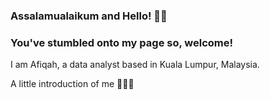 ### Assalamualaikum and Hello! 🙇‍♀️

### You've stumbled onto my page so, welcome! 

I am Afiqah, a data analyst based in Kuala Lumpur, Malaysia. 

A little introduction of me 🙇🏻‍♀️



<!--
**afiqahmdpuzi/afiqahmdpuzi** is a ✨ _special_ ✨ repository because its `README.md` (this file) appears on your GitHub profile.

Here are some ideas to get you started:

- 🔭 I’m currently working on ...
- 🌱 I’m currently learning ...
- 👯 I’m looking to collaborate on ...
- 🤔 I’m looking for help with ...
- 💬 Ask me about ...
- 📫 How to reach me: ...
- 😄 Pronouns: ...
- ⚡ Fun fact: ...
-->
